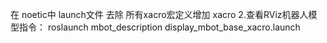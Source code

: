 在 noetic中 launch文件 去除</node> 
                       所有xacro宏定义增加 xacro
2.查看RViz机器人模型指令：
roslaunch mbot_description display_mbot_base_xacro.launch

